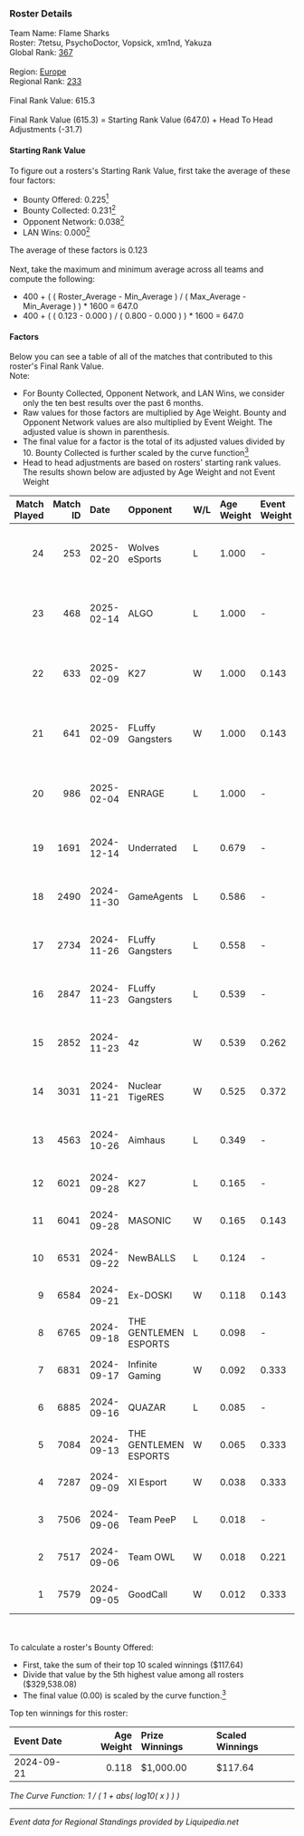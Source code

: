 ### Roster Details<br />
Team Name: Flame Sharks<br />
Roster: 7tetsu, PsychoDoctor, Vopsick, xm1nd, Yakuza<br />
Global Rank: [367](../standings_global.md)<br />
<br />
Region: [Europe]( ../standings_europe.md)<br />
Regional Rank: [233]( ../standings_europe.md)<br />
<br />
Final Rank Value:  615.3<br />
<br />
Final Rank Value (615.3) = Starting Rank Value (647.0) + Head To Head Adjustments (-31.7)<br />

#### Starting Rank Value<br />
To figure out a rosters's Starting Rank Value, first take the average of these four factors:<br />
- Bounty Offered: 0.225[<sup>1</sup>](#table2)
- Bounty Collected: 0.231[<sup>2</sup>](#table1)
- Opponent Network: 0.038[<sup>2</sup>](#table1)
- LAN Wins: 0.000[<sup>2</sup>](#table1)

The average of these factors is 0.123<br />
<br />
Next, take the maximum and minimum average across all teams and compute the following:<br />
- 400 + ( ( Roster_Average - Min_Average ) / ( Max_Average - Min_Average ) ) * 1600 = 647.0
- 400 + ( ( 0.123 - 0.000 ) / ( 0.800 - 0.000 ) ) * 1600 = 647.0


#### Factors<br />
Below you can see a table of all of the matches that contributed to this roster's Final Rank Value.<br />
Note:<br />

- For Bounty Collected, Opponent Network, and LAN Wins, we consider only the ten best results over the past 6 months.
- Raw values for those factors are multiplied by Age Weight. Bounty and Opponent Network values are also multiplied by Event Weight. The adjusted value is shown in parenthesis.
- The final value for a factor is the total of its adjusted values divided by 10. Bounty Collected is further scaled by the curve function[<sup>3</sup>](#curveFunction)
- Head to head adjustments are based on rosters' starting rank values. The results shown below are adjusted by Age Weight and not Event Weight
<span id="table1"></span><br />


| Match Played | Match ID | Date       | Opponent              | W/L | Age Weight | Event Weight | Bounty Collected | Opponent Network | LAN Wins  | H2H Adj. | Roster                                       |
| -: | -: | :- | :- | :- | :- | :- | :- | :- | :- | -: | :- |
|           24 |      253 | 2025-02-20 | Wolves eSports        | L   | 1.000      | -            | -                | -                | -         |   -21.47 | 7tetsu, PsychoDoctor, Vopsick, xm1nd, Yakuza |
|           23 |      468 | 2025-02-14 | ALGO                  | L   | 1.000      | -            | -                | -                | -         |   -21.57 | 7tetsu, PsychoDoctor, Vopsick, xm1nd, Yakuza |
|           22 |      633 | 2025-02-09 | K27                   | W   | 1.000      | 0.143        | 0.008 (0.001)    | 0.769 (0.110)    | 0 (0.000) |    21.44 | 7tetsu, PsychoDoctor, Vopsick, xm1nd, Yakuza |
|           21 |      641 | 2025-02-09 | FLuffy Gangsters      | W   | 1.000      | 0.143        | 0.014 (0.002)    | 0.909 (0.130)    | 0 (0.000) |    22.46 | 7tetsu, PsychoDoctor, Vopsick, xm1nd, Yakuza |
|           20 |      986 | 2025-02-04 | ENRAGE                | L   | 1.000      | -            | -                | -                | -         |   -15.57 | 7tetsu, PsychoDoctor, Vopsick, xm1nd, Yakuza |
|           19 |     1691 | 2024-12-14 | Underrated            | L   | 0.679      | -            | -                | -                | -         |    -9.93 | 7tetsu, HEiS, PsychoDoctor, xm1nd, Yakuza    |
|           18 |     2490 | 2024-11-30 | GameAgents            | L   | 0.586      | -            | -                | -                | -         |    -9.99 | 7tetsu, Dis1, verbal4buser, xm1nd, Yakuza    |
|           17 |     2734 | 2024-11-26 | FLuffy Gangsters      | L   | 0.558      | -            | -                | -                | -         |    -4.38 | 7tetsu, Dis1, verbal4buser, xm1nd, Yakuza    |
|           16 |     2847 | 2024-11-23 | FLuffy Gangsters      | L   | 0.539      | -            | -                | -                | -         |    -4.45 | 7tetsu, Dis1, verbal4buser, xm1nd, Yakuza    |
|           15 |     2852 | 2024-11-23 | 4z                    | W   | 0.539      | 0.262        | 0.004 (0.001)    | 0.140 (0.020)    | 0 (0.000) |     8.42 | 7tetsu, Dis1, verbal4buser, xm1nd, Yakuza    |
|           14 |     3031 | 2024-11-21 | Nuclear TigeRES       | W   | 0.525      | 0.372        | 0.004 (0.001)    | 0.580 (0.113)    | 0 (0.000) |    11.90 | 7tetsu, Dis1, verbal4buser, xm1nd, Yakuza    |
|           13 |     4563 | 2024-10-26 | Aimhaus               | L   | 0.349      | -            | -                | -                | -         |    -7.93 | 7tetsu, Dis1, Wadeshot, xm1nd, Yakuza        |
|           12 |     6021 | 2024-09-28 | K27                   | L   | 0.165      | -            | -                | -                | -         |    -0.92 | 7tetsu, Dis1, reNIK, xm1nd, Yakuza           |
|           11 |     6041 | 2024-09-28 | MASONIC               | W   | 0.165      | 0.143        | 0.000 (0.000)    | -                | 0 (0.000) |     1.04 | 7tetsu, Dis1, reNIK, xm1nd, Yakuza           |
|           10 |     6531 | 2024-09-22 | NewBALLS              | L   | 0.124      | -            | -                | -                | -         |    -1.88 | 7tetsu, Dis1, reNIK, xm1nd, Yakuza           |
|            9 |     6584 | 2024-09-21 | Ex-DOSKI              | W   | 0.118      | 0.143        | 0.000 (0.000)    | 0.019 (0.000)    | 0 (0.000) |     0.74 | 7tetsu, Dis1, reNIK, xm1nd, Yakuza           |
|            8 |     6765 | 2024-09-18 | THE GENTLEMEN ESPORTS | L   | 0.098      | -            | -                | -                | -         |    -1.37 | 7tetsu, Dis1, reNIK, xm1nd, Yakuza           |
|            7 |     6831 | 2024-09-17 | Infinite Gaming       | W   | 0.092      | 0.333        | 0.000 (0.000)    | 0.008 (0.000)    | 0 (0.000) |     1.21 | 7tetsu, Dis1, reNIK, xm1nd, Yakuza           |
|            6 |     6885 | 2024-09-16 | QUAZAR                | L   | 0.085      | -            | -                | -                | -         |    -1.12 | 7tetsu, Dis1, reNIK, xm1nd, Yakuza           |
|            5 |     7084 | 2024-09-13 | THE GENTLEMEN ESPORTS | W   | 0.065      | 0.333        | 0.001 (0.000)    | 0.263 (0.006)    | 0 (0.000) |     1.14 | 7tetsu, Dis1, reNIK, xm1nd, Yakuza           |
|            4 |     7287 | 2024-09-09 | XI Esport             | W   | 0.038      | 0.333        | 0.001 (0.000)    | 0.282 (0.004)    | 0 (0.000) |     0.66 | 7tetsu, Dis1, reNIK, xm1nd, Yakuza           |
|            3 |     7506 | 2024-09-06 | Team PeeP             | L   | 0.018      | -            | -                | -                | -         |    -0.41 | 7tetsu, Dis1, reNIK, xm1nd, Yakuza           |
|            2 |     7517 | 2024-09-06 | Team OWL              | W   | 0.018      | 0.221        | 0.000 (0.000)    | 0.006 (0.000)    | 0 (0.000) |     0.16 | 7tetsu, Dis1, reNIK, xm1nd, Yakuza           |
|            1 |     7579 | 2024-09-05 | GoodCall              | W   | 0.012      | 0.333        | -                | 0.001 (0.000)    | -         |     0.10 | 7tetsu, Dis1, reNIK, xm1nd, Yakuza           |

<br />
<span id="table2"></span><br />
To calculate a roster's Bounty Offered:<br />

- First, take the sum of their top 10 scaled winnings ($117.64)
- Divide that value by the 5th highest value among all rosters ($329,538.08)
- The final value (0.00) is scaled by the curve function.[<sup>3</sup>](#curveFunction)

Top ten winnings for this roster:<br />

| Event Date | Age Weight | Prize Winnings | Scaled Winnings |
| :- | -: | :- | :- |
| 2024-09-21 |      0.118 | $1,000.00      | $117.64         |


<span id="curveFunction"></span>_The Curve Function: 1 / ( 1 + abs( log10( x ) ) )_<br />

---
_Event data for Regional Standings provided by Liquipedia.net_<br />
